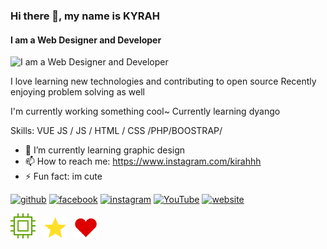 ### Hi there 👋, my name is KYRAH
#### I am a Web Designer and Developer
![I am a Web Designer and Developer](https://res.cloudinary.com/practicaldev/image/fetch/s--l6O_ZkIM--/c_imagga_scale,f_auto,fl_progressive,h_420,q_auto,w_1000/https://dev-to-uploads.s3.amazonaws.com/uploads/articles/yceo3xk3of14d3hbdkdp.png)

I love learning new technologies  and contributing to open source Recently  enjoying problem solving as well

I'm currently working something cool~
Currently learning dyango


Skills: VUE JS / JS / HTML / CSS /PHP/BOOSTRAP/ 

- 🌱 I’m currently learning graphic design 
- 📫 How to reach me: https://www.instagram.com/kirahhh 
- ⚡ Fun fact: im cute 


[<img src='https://cdn.jsdelivr.net/npm/simple-icons@3.0.1/icons/github.svg' alt='github' height='40'>](https://github.com/https://github.com/Kirah7)  [<img src='https://cdn.jsdelivr.net/npm/simple-icons@3.0.1/icons/facebook.svg' alt='facebook' height='40'>](https://www.facebook.com/https://www.facebook.com/kyrahabrenica.pangilinan?mibextid=ZbWKwL)  [<img src='https://cdn.jsdelivr.net/npm/simple-icons@3.0.1/icons/instagram.svg' alt='instagram' height='40'>](https://www.instagram.com/https://www.instagram.com/invites/contact/?i=brgculuxxmvd&utm_content=2hmqbq4/)  [<img src='https://cdn.jsdelivr.net/npm/simple-icons@3.0.1/icons/youtube.svg' alt='YouTube' height='40'>](https://www.youtube.com/channel/Kirara)  [<img src='https://cdn.jsdelivr.net/npm/simple-icons@3.0.1/icons/icloud.svg' alt='website' height='40'>](https://beacons.ai/bendthetrendshop?fbclid=IwAR2VImbFgIE-_FYIZ1-ItMBMzXZ_Sfwqp-PZ9Q-_b7HkdtmWmLHg1qku5fM)  

<a href='https://docs.github.com/en/developers'><img src='https://raw.githubusercontent.com/acervenky/animated-github-badges/master/assets/devbadge.gif' width='40' height='40'></a> <a href='https://stars.github.com/'><img src='https://raw.githubusercontent.com/acervenky/animated-github-badges/master/assets/starbadge.gif' width='35' height='35'></a> <a href='https://docs.github.com/en/github/supporting-the-open-source-community-with-github-sponsors'><img src='https://raw.githubusercontent.com/acervenky/animated-github-badges/master/assets/sponsorbadge.gif' width='35' height='35'></a> 

